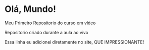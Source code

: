# Olá, Mundo!
 Meu Primeiro Repositorio do curso em vídeo

 Repositorio criado durante a aula ao vivo
 
 Essa linha eu adicionei diretamente no site, QUE IMPRESSIONANTE!
